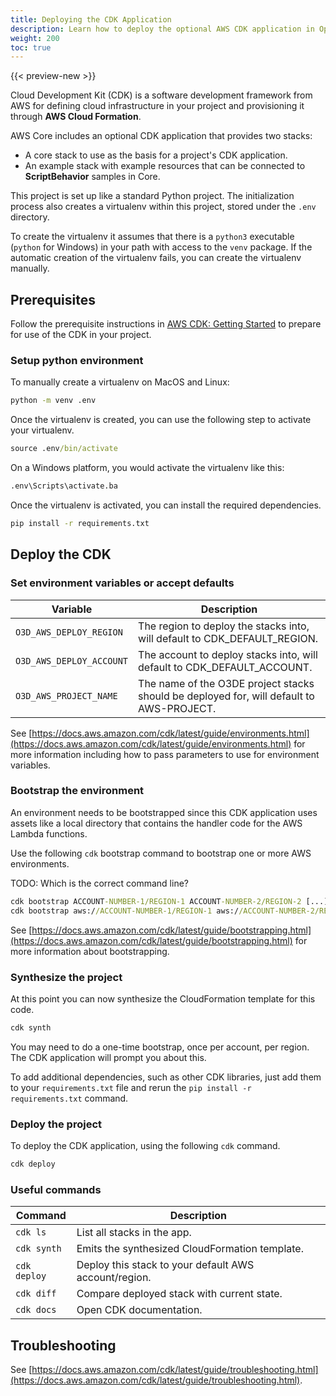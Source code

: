 ```yaml
---
title: Deploying the CDK Application
description: Learn how to deploy the optional AWS CDK application in Open 3D Engine.
weight: 200
toc: true
---
```


{{< preview-new >}}

Cloud Development Kit (CDK) is a software development framework from AWS for defining cloud infrastructure in your project and provisioning it through **AWS Cloud Formation**.

AWS Core includes an optional CDK application that provides two stacks:

* A core stack to use as the basis for a project's CDK application.
* An example stack with example resources that can be connected to **ScriptBehavior** samples in Core.

This project is set up like a standard Python project. The initialization process also creates a virtualenv within this project, stored under the `.env` directory.

To create the virtualenv it assumes that there is a `python3` executable (`python` for Windows) in your path with access to the `venv` package. If the automatic creation of the virtualenv fails, you can create the virtualenv manually.

## Prerequisites

Follow the prerequisite instructions in [AWS CDK: Getting Started](https://docs.aws.amazon.com/cdk/latest/guide/getting_started.html#getting-started-prerequisites) to prepare for use of the CDK in your project.

### Setup python environment

To manually create a virtualenv on MacOS and Linux:

```cmd
python -m venv .env
```

Once the virtualenv is created, you can use the following step to activate your virtualenv.

```cmd
source .env/bin/activate
```

On a Windows platform, you would activate the virtualenv like this:

```cmd
.env\Scripts\activate.ba
```

Once the virtualenv is activated, you can install the required dependencies.

```cmd
pip install -r requirements.txt
```

## Deploy the CDK

### Set environment variables or accept defaults

| Variable | Description |
| --- | --- |
| `O3D_AWS_DEPLOY_REGION` | The region to deploy the stacks into, will default to CDK_DEFAULT_REGION. |
| `O3D_AWS_DEPLOY_ACCOUNT` | The account to deploy stacks into, will default to CDK_DEFAULT_ACCOUNT. |
| `O3D_AWS_PROJECT_NAME` | The name of the O3DE project stacks should be deployed for, will default to AWS-PROJECT. |

See [https://docs.aws.amazon.com/cdk/latest/guide/environments.html](https://docs.aws.amazon.com/cdk/latest/guide/environments.html) for more information including how to pass parameters to use for environment variables.

### Bootstrap the environment

An environment needs to be bootstrapped since this CDK application uses assets like a local directory that contains the handler code for the AWS Lambda functions.

Use the following `cdk` bootstrap command to bootstrap one or more AWS environments.

TODO: Which is the correct command line?

```cmd
cdk bootstrap ACCOUNT-NUMBER-1/REGION-1 ACCOUNT-NUMBER-2/REGION-2 [...]
cdk bootstrap aws://ACCOUNT-NUMBER-1/REGION-1 aws://ACCOUNT-NUMBER-2/REGION-2 ...
```

See [https://docs.aws.amazon.com/cdk/latest/guide/bootstrapping.html](https://docs.aws.amazon.com/cdk/latest/guide/bootstrapping.html) for more information about bootstrapping.

### Synthesize the project

At this point you can now synthesize the CloudFormation template for this code.

```cmd
cdk synth
```

You may need to do a one-time bootstrap, once per account, per region. The CDK application will prompt you about this.
  
To add additional dependencies, such as other CDK libraries, just add them to your `requirements.txt` file and rerun the `pip install -r requirements.txt` command.

### Deploy the project

To deploy the CDK application, using the following `cdk` command.

```cmd
cdk deploy
```

### Useful commands

| Command | Description |
| --- | --- |
| `cdk ls` | List all stacks in the app.
| `cdk synth` | Emits the synthesized CloudFormation template. |
| `cdk deploy` | Deploy this stack to your default AWS account/region. |
| `cdk diff` | Compare deployed stack with current state. |
| `cdk docs` | Open CDK documentation. |

## Troubleshooting

See [https://docs.aws.amazon.com/cdk/latest/guide/troubleshooting.html](https://docs.aws.amazon.com/cdk/latest/guide/troubleshooting.html).
